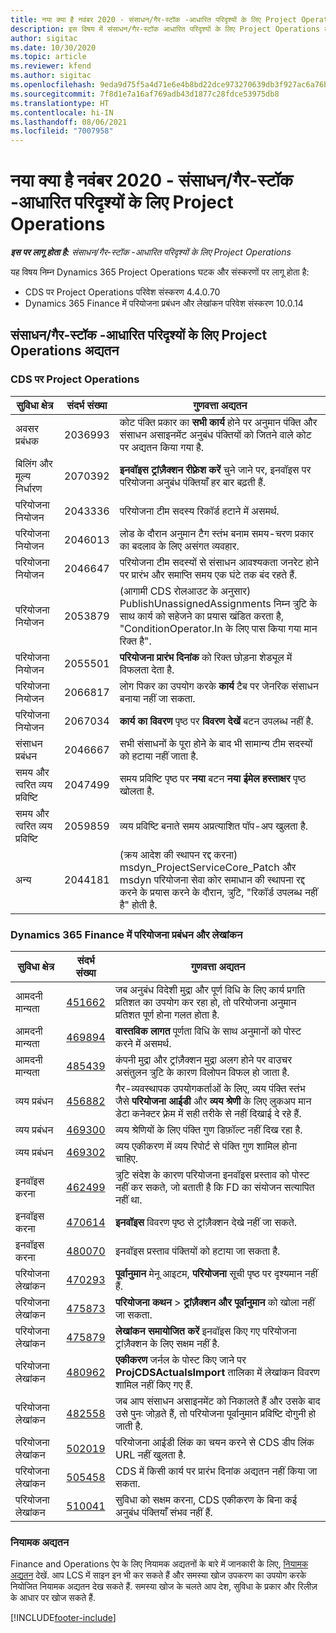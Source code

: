 ```yaml
---
title: नया क्या है नवंबर 2020 - संसाधन/गैर-स्टॉक -आधारित परिदृश्यों के लिए Project Operations
description: इस विषय में संसाधन/गैर-स्टॉक आधारित परिदृश्यों के लिए Project Operations के नवंबर 2020 रिलीज़ में उपलब्ध गुणवत्ता अद्यतनों के बारे में जानकारी दी गई है.
author: sigitac
ms.date: 10/30/2020
ms.topic: article
ms.reviewer: kfend
ms.author: sigitac
ms.openlocfilehash: 9eda9d75f5a4d71e6e4b8bd22dce973270639db3f927ac6a76be5b3c4303fc31
ms.sourcegitcommit: 7f8d1e7a16af769adb43d1877c28fdce53975db8
ms.translationtype: HT
ms.contentlocale: hi-IN
ms.lasthandoff: 08/06/2021
ms.locfileid: "7007958"
---
```

# <a name="whats-new-november-2020---project-operations-for-resourcenon-stocked-based-scenarios"></a>नया क्या है नवंबर 2020 - संसाधन/गैर-स्टॉक -आधारित परिदृश्यों के लिए Project Operations

_**इस पर लागू होता है:** संसाधन/गैर-स्टॉक -आधारित परिदृश्यों के लिए Project Operations_

यह विषय निम्न Dynamics 365 Project Operations घटक और संस्करणों पर लागू होता है:

- CDS पर Project Operations परिवेश संस्करण 4.4.0.70
- Dynamics 365 Finance में परियोजना प्रबंधन और लेखांकन परिवेश संस्करण 10.0.14

## <a name="updates-to-project-operations-for-resource-non-stocked-based-scenarios"></a>संसाधन/गैर-स्टॉक -आधारित परिदृश्यों के लिए Project Operations अद्यतन

### <a name="project-operations-on-cds"></a>CDS पर Project Operations

| सुविधा क्षेत्र                 | संदर्भ संख्या | गुणवत्ता अद्यतन                                                                                                                                                                    |
|------------------------------|------------------|-----------------------------------------------------------------------------------------------------------------------------------------------------------------------------------|
|  अवसर प्रबंधक       | 2036993          | कोट पंक्ति प्रकार का **सभी कार्य** होने पर अनुमान पंक्ति और संसाधन असाइनमेंट अनुबंध पंक्तियों को जितने वाले कोट पर अद्यतन किया गया है.                                                 |
| बिलिंग और मूल्य निर्धारण          | 2070392          | **इनवॉइस ट्रांज़ैक्शन रीफ़्रेश करें** चुने जाने पर, इनवॉइस पर परियोजना अनुबंध पंक्तियाँ हर बार बढ़ती हैं.                                                                         |
| परियोजना नियोजन             | 2043336          | परियोजना टीम सदस्य रिकॉर्ड हटाने में असमर्थ.                                                                                                                                  |
| परियोजना नियोजन             | 2046013          | लोड के दौरान अनुमान टैग स्तंभ बनाम समय-चरण प्रकार का बदलाव के लिए असंगत व्यवहार.                                                                                   |
| परियोजना नियोजन             | 2046647          | परियोजना टीम सदस्यों से संसाधन आवश्यकता जनरेट होने पर प्रारंभ और समाप्ति समय एक घंटे तक बंद रहते हैं.                                                                      |
| परियोजना नियोजन             | 2053879          | (आगामी CDS रोलआउट के अनुसार) PublishUnassignedAssignments निम्न त्रुटि के साथ कार्य को सहेजने का प्रयास खंडित करता है, "ConditionOperator.In के लिए पास किया गया मान रिक्त है".                       |
| परियोजना नियोजन             | 2055501          | **परियोजना प्रारंभ दिनांक** को रिक्त छोड़ना शेड्यूल में विफलता देता है.                                                                                                      |
| परियोजना नियोजन             | 2066817          | लोग पिकर का उपयोग करके **कार्य** टैब पर जेनरिक संसाधन बनाया नहीं जा सकता.                                                                                                   |
| परियोजना नियोजन             | 2067034          | **कार्य का विवरण** पृष्ठ पर **विवरण देखें** बटन उपलब्ध नहीं है.                                                                                                       |
| संसाधन प्रबंधन          | 2046667          | सभी संसाधनों के पूरा होने के बाद भी सामान्य टीम सदस्यों को हटाया नहीं जाता है.                                                                                                    |
| समय और त्वरित व्यय प्रविष्टि | 2047499          | समय प्रविष्टि पृष्ठ पर **नया**  बटन **नया ईमेल हस्ताक्षर** पृष्ठ खोलता है.                                                                                               |
| समय और त्वरित व्यय प्रविष्टि | 2059859          | व्यय प्रविष्टि बनाते समय अप्रत्याशित पॉप-अप खुलता है.                                                                                                                         |
| अन्य                        | 2044181          | (क्रय आदेश की स्थापन रद्द करना) msdyn_ProjectServiceCore_Patch और msdyn परियोजना सेवा कोर समाधान की स्थापना रद्द करने के प्रयास करने के दौरान, त्रुटि, "रिकॉर्ड उपलब्ध नहीं है" होती है.  |

### <a name="project-management-and-accounting-in-dynamics-365-finance"></a>Dynamics 365 Finance में परियोजना प्रबंधन और लेखांकन

| सुविधा क्षेत्र        | संदर्भ संख्या | गुणवत्ता अद्यतन                                                                                                                                                            |
|---------------------|------------------|---------------------------------------------------------------------------------------------------------------------------------------------------------------------------|
| आमदनी मान्यता | [451662](https://fix.lcs.dynamics.com/Issue/Details/?bugId=451662)           | जब अनुबंध विदेशी मुद्रा और पूर्ण विधि के लिए कार्य प्रगति प्रतिशत का उपयोग कर रहा हो, तो परियोजना अनुमान प्रतिशत पूर्ण होना गलत होता है.                     |
| आमदनी मान्यता | [469894](https://fix.lcs.dynamics.com/Issue/Details/?bugId=469894)           | **वास्तविक लागत** पूर्णता विधि के साथ अनुमानों को पोस्ट करने में असमर्थ.                                                                                                    |
| आमदनी मान्यता | [485439](https://fix.lcs.dynamics.com/Issue/Details/?bugId=485439)           | कंपनी मुद्रा और ट्रांज़ैक्शन मुद्रा अलग होने पर वाउचर असंतुलन त्रुटि के कारण विलोपन विफल हो जाता है.                                              |
| व्यय प्रबंधन  | [456882](https://fix.lcs.dynamics.com/Issue/Details/?bugId=456822)           | गैर-व्यवस्थापक उपयोगकर्ताओं के लिए, व्यय पंक्ति स्तंभ जैसे **परियोजना आईडी** और **व्यय श्रेणी** के लिए लुकअप मान डेटा कनेक्टर फ़्रेम में सही तरीके से नहीं दिखाई दे रहे हैं. |
| व्यय प्रबंधन  | [469300](https://fix.lcs.dynamics.com/Issue/Details/?bugId=469300)           | व्यय श्रेणियों के लिए पंक्ति गुण डिफ़ॉल्ट नहीं दिख रहा है.                                                                                                         |
| व्यय प्रबंधन  | [469302](https://fix.lcs.dynamics.com/Issue/Details/?bugId=469302)           | व्यय एकीकरण में व्यय रिपोर्ट से पंक्ति गुण शामिल होना चाहिए.                                                                                             |
| इनवॉइस करना           | [462499](https://fix.lcs.dynamics.com/Issue/Details/?bugId=462499)           | त्रुटि संदेश के कारण परियोजना इनवॉइस प्रस्ताव को पोस्ट नहीं कर सकते, जो बताती है कि FD का संयोजन सत्यापित नहीं था.                                                    |
| इनवॉइस करना           | [470614](https://fix.lcs.dynamics.com/Issue/Details/?bugId=470614)           | **इनवॉइस** विवरण पृष्ठ से ट्रांज़ैक्शन देखे नहीं जा सकते.                                                                                                              |
| इनवॉइस करना           | [480070](https://fix.lcs.dynamics.com/Issue/Details/?bugId=480070)           | इनवॉइस प्रस्ताव पंक्तियों को हटाया जा सकता है.                                                                                                                                  |
| परियोजना लेखांकन  | [470293](https://fix.lcs.dynamics.com/Issue/Details/?bugId=470293)           | **पूर्वानुमान** मेनू आइटम, **परियोजना** सूची पृष्ठ पर दृश्यमान नहीं हैं.                                                                                                   |
| परियोजना लेखांकन  | [475873](https://fix.lcs.dynamics.com/Issue/Details/?bugId=475873)           | **परियोजना कथन**   > **ट्रांज़ैक्शन और पूर्वानुमान** को खोला नहीं जा सकता.                                                                                                       |
| परियोजना लेखांकन  | [475879](https://fix.lcs.dynamics.com/Issue/Details/?bugId=475879)           | **लेखांकन समायोजित करें** इनवॉइस किए गए परियोजना ट्रांज़ैक्शन के लिए सक्षम नहीं है.                                                                                                  |
| परियोजना लेखांकन  | [480962](https://fix.lcs.dynamics.com/Issue/Details/?bugId=480962)           | **एकीकरण** जर्नल के पोस्ट किए जाने पर **ProjCDSActualsImport** तालिका में लेखांकन विवरण शामिल नहीं किए गए हैं.                                                  |
| परियोजना लेखांकन  | [482558](https://fix.lcs.dynamics.com/Issue/Details/?bugId=482558)           | जब आप संसाधन असाइनमेंट को निकालते हैं और उसके बाद उसे पुनः जोड़ते हैं, तो परियोजना पूर्वानुमान प्रविष्टि दोगुनी हो जाती है.                                                                            |
| परियोजना लेखांकन  | [502019](https://fix.lcs.dynamics.com/Issue/Details/?bugId=502019)           | परियोजना आईडी लिंक का चयन करने से CDS डीप लिंक URL नहीं खुलता है.                                                                                                         |
| परियोजना लेखांकन  | [505458](https://fix.lcs.dynamics.com/Issue/Details/?bugId=505458)           | CDS में किसी कार्य पर प्रारंभ दिनांक अद्यतन नहीं किया जा सकता.                                                                                                                           |
| परियोजना लेखांकन  | [510041](https://fix.lcs.dynamics.com/Issue/Details/?bugId=510041)           | सुविधा को सक्षम करना, CDS एकीकरण के बिना कई अनुबंध पंक्तियाँ संभव नहीं हैं.                                                                                   |

### <a name="regulatory-updates"></a>नियामक अद्यतन
Finance and Operations ऐप के लिए नियामक अद्यतनों के बारे में जानकारी के लिए, [नियामक अद्यतन](/dynamics365/finance/localizations/regulatory-updates) देखें. आप LCS में साइन इन भी कर सकते हैं और समस्या खोज उपकरण का उपयोग करके नियोजित नियामक अद्यतन देख सकते हैं. समस्या खोज के चलते आप देश, सुविधा के प्रकार और रिलीज़ के आधार पर खोज सकते हैं.


[!INCLUDE[footer-include](../includes/footer-banner.md)]